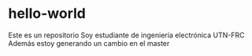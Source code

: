 # hello-world
Este es un repositorio
Soy estudiante de ingeniería electrónica UTN-FRC
Además estoy generando un cambio en el master
